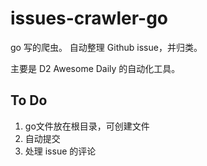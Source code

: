 # issues-crawler-go

go 写的爬虫。 自动整理 Github issue，并归类。

主要是 D2 Awesome Daily 的自动化工具。

## To Do

1. go文件放在根目录，可创建文件
2. 自动提交
3. 处理 issue 的评论